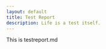 ```yaml
---
layout: default
title: Test Report
description: Life is a test itself.
---
```

<p>This is testreport.md</p>

